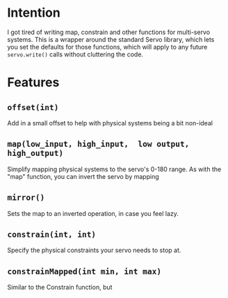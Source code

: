  

# Intention
I got tired of writing map, constrain and other functions for multi-servo systems. This is a wrapper around the standard Servo library, which lets you set the defaults for those functions, which will apply to any future `servo.write()` calls without cluttering the code.
 
# Features


## `offset(int)`
Add in a small offset to help with physical systems being a bit non-ideal

## `map(low_input, high_input,  low output, high_output)`
Simplify mapping physical systems to the servo's 0-180 range. As with the "map" function, you can invert the servo by mapping

## `mirror()`
Sets the map to an inverted operation, in case you feel lazy.


## `constrain(int, int)`
Specify the physical constraints your servo needs to stop at. 

## `constrainMapped(int min, int max)`
Similar to the Constrain function, but 
